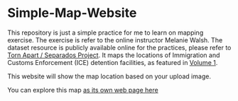 # Simple-Map-Website

This repository is just a simple practice for me to learn on mapping exercise. The exercise is refer to the online instructor Melanie Walsh. 
The dataset resource is publicly available online for the practices, please refer to [Torn Apart / Separados Project](https://github.com/xpmethod/torn-apart-open-data.git). It maps the locations of Immigration and Customs Enforcement (ICE) detention facilities, as featured in [Volume 1](https://github.com/xpmethod/torn-apart-open-data.git).

This website will show the map location based on your upload image.

You can explore this map [as its own web page here](tp-map.html)
